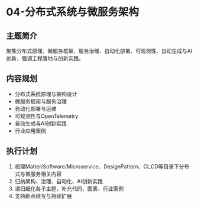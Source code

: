 # 04-分布式系统与微服务架构

## 主题简介

聚焦分布式原理、微服务框架、服务治理、自动化部署、可观测性、自动生成与AI创新，强调工程落地与创新实践。

## 内容规划

- 分布式系统原理与架构设计
- 微服务框架与服务治理
- 自动化部署与运维
- 可观测性与OpenTelemetry
- 自动生成与AI创新实践
- 行业应用案例

## 执行计划

1. 梳理Matter/Software/Microservice、DesignPattern、CI_CD等目录下分布式与微服务相关内容
2. 归纳架构、治理、自动化、AI创新实践
3. 递归细化各子主题，补充代码、图表、行业案例
4. 支持断点续写与持续扩展
